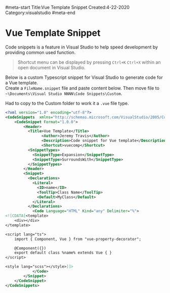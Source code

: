 #meta-start
Title:Vue Template Snippet
Created:4-22-2020
Category:visualstudio
#meta-end
# Vue Template Snippet

Code snippets is a feature in Visual Studio to help speed development by providing common used function.

> Shortcut menu can be displayed by pressing `Ctrl+K` `Ctrl+X` within an open document in Visual Studio.

Below is a custom Typescript snippet for Visual Studio to generate code for a Vue template.  
Create a `FileName.snippet` file and paste content below. 
Then move file to `~\Documents\Visual Studio NNNN\Code Snippets\Custom`.

Had to copy to the Custom folder to work it a `.vue` file type.

```xml
<?xml version="1.0" encoding="utf-8"?>  
<CodeSnippets  xmlns="http://schemas.microsoft.com/VisualStudio/2005/CodeSnippet">  
    <CodeSnippet Format="1.0.0">  
        <Header>  
          <Title>Vue Template</Title>
			    <Author>Jeremy Travis</Author>  
			    <Description>Code snippet for Vue template</Description>
			    <Shortcut>vuecomp</Shortcut>
          <SnippetTypes>
            <SnippetType>Expansion</SnippetType>
            <SnippetType>SurroundsWith</SnippetType>
          </SnippetTypes>
        </Header>  
        <Snippet>
          <Declarations>
            <Literal>
              <ID>name</ID>
              <ToolTip>Class Name</ToolTip>
              <Default>MyClass</Default>
            </Literal>
          </Declarations>
            <Code Language="HTML" Kind="any" Delimiter="%"> 
<![CDATA[<template>
    <div></div>
</template>

<script lang="ts">
    import { Component, Vue } from "vue-property-decorator";

    @Component({})
    export default class %name% extends Vue { }
</script>

<style lang="scss"></style>]]>  
            </Code>  
        </Snippet>  
    </CodeSnippet>  
</CodeSnippets>   
```